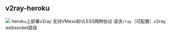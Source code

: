 ## v2ray-heroku
[![](https://www.herokucdn.com/deploy/button.png)](https://heroku.com/deploy?template=https://github.com/hfererdw/vmvless1217.git)
 heroku上部署v2ray
支持VMess和VLESS两种协议
请求`/ray`（可配置）v2ray websocket路径
